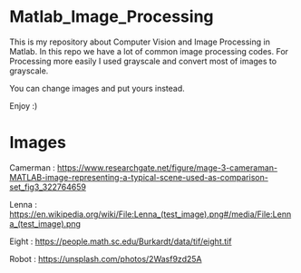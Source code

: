 # Matlab_Image_Processing
This is my repository about Computer Vision and Image Processing in Matlab. In this repo we have a lot of common image processing codes.
For Processing more easily I used grayscale and convert most of images to grayscale.

You can change images and put yours instead.

Enjoy :)

# Images

Camerman : 
https://www.researchgate.net/figure/mage-3-cameraman-MATLAB-image-representing-a-typical-scene-used-as-comparison-set_fig3_322764659 

Lenna : 
https://en.wikipedia.org/wiki/File:Lenna_(test_image).png#/media/File:Lenna_(test_image).png

Eight : 
https://people.math.sc.edu/Burkardt/data/tif/eight.tif

Robot :
https://unsplash.com/photos/2Wasf9zd25A
